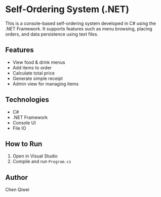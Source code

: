 # Self-Ordering System (.NET)

This is a console-based self-ordering system developed in C# using the .NET Framework. It supports features such as menu browsing, placing orders, and data persistence using text files.

## Features

- View food & drink menus
- Add items to order
- Calculate total price
- Generate simple receipt
- Admin view for managing items

## Technologies

- C#
- .NET Framework
- Console UI
- File IO

## How to Run

1. Open in Visual Studio
2. Compile and run `Program.cs`

## Author

Chen Qiwei
